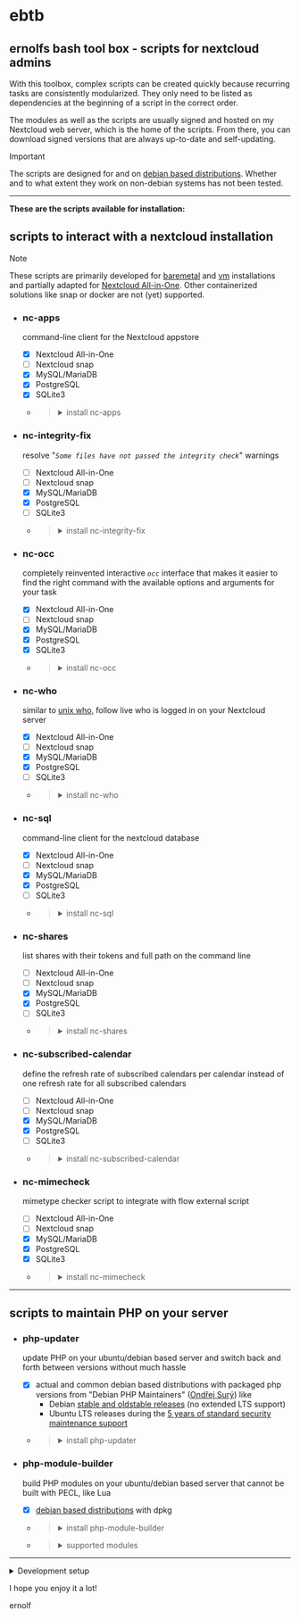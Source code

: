 # ebtb
## ernolfs bash tool box - scripts for nextcloud admins

With this toolbox, complex scripts can be created quickly because recurring tasks are consistently modularized. They only need to be listed as dependencies at the beginning of a script in the correct order.

The modules as well as the scripts are usually signed and hosted on my Nextcloud web server, which is the home of the scripts. From there, you can download signed versions that are always up-to-date and self-updating.

> [!IMPORTANT]
> The scripts are designed for and on [debian based distributions](https://en.wikipedia.org/wiki/List_of_Linux_distributions#Debian-based). Whether and to what extent they work on non-debian systems has not been tested.
> 

---
**These are the scripts available for installation:**

## scripts to interact with a nextcloud installation

> [!NOTE]
> These scripts are primarily developed for [baremetal](https://docs.nextcloud.com/server/latest/admin_manual/installation/index.html) and [vm](https://github.com/nextcloud/vm) installations and partially adapted for [Nextcloud All-in-One](https://github.com/nextcloud/all-in-one). Other containerized solutions like snap or docker are not (yet) supported.

- ### nc-apps
  command-line client for the Nextcloud appstore
  - [x] Nextcloud All-in-One
  - [ ] Nextcloud snap
  - [x] MySQL/MariaDB
  - [x] PostgreSQL
  - [x] SQLite3
  - > <details>
    >   <summary>install nc-apps</summary>
    >
    > ```sh
    > sudo wget -O /usr/local/bin/nc-apps https://global-social.net/script/nc-apps
    > sudo chmod +x /usr/local/bin/nc-apps
    > ```
    > </details>

- ### nc-integrity-fix
  resolve "*`Some files have not passed the integrity check`*" warnings
  - [ ] Nextcloud All-in-One
  - [ ] Nextcloud snap
  - [x] MySQL/MariaDB
  - [x] PostgreSQL
  - [ ] SQLite3
  - > <details>
    >   <summary>install nc-integrity-fix</summary>
    >
    > ```sh
    > sudo wget -O /usr/local/bin/nc-integrity-fix https://global-social.net/script/nc-integrity-fix
    > sudo chmod +x /usr/local/bin/nc-integrity-fix
    > ```
    > </details>

- ### nc-occ
  completely reinvented interactive *`occ`* interface that makes it easier to find the right command with the available options and arguments for your task
  - [x] Nextcloud All-in-One
  - [ ] Nextcloud snap
  - [x] MySQL/MariaDB
  - [x] PostgreSQL
  - [x] SQLite3
  - > <details>
    >   <summary>install nc-occ</summary>
    >
    > ```sh
    > sudo wget -O /usr/local/bin/nc-occ https://global-social.net/script/nc-occ
    > sudo chmod +x /usr/local/bin/nc-occ
    > ```
    > </details>

- ### nc-who
  similar to [unix who](https://en.wikipedia.org/wiki/Who_(Unix)), follow live who is logged in on your Nextcloud server
  - [x] Nextcloud All-in-One
  - [ ] Nextcloud snap
  - [x] MySQL/MariaDB
  - [x] PostgreSQL
  - [ ] SQLite3
  - > <details>
    >   <summary>install nc-who</summary>
    >
    > ```sh
    > sudo wget -O /usr/local/bin/nc-who https://global-social.net/script/nc-who
    > sudo chmod +x /usr/local/bin/nc-who
    > ```
    > </details>

- ### nc-sql
  command-line client for the nextcloud database
  - [x] Nextcloud All-in-One
  - [ ] Nextcloud snap
  - [x] MySQL/MariaDB
  - [x] PostgreSQL
  - [ ] SQLite3
  - > <details>
    >   <summary>install nc-sql</summary>
    >
    > ```sh
    > sudo wget -O /usr/local/bin/nc-sql https://global-social.net/script/nc-sql
    > sudo chmod +x /usr/local/bin/nc-sql
    > ```
    > </details>

- ### nc-shares
  list shares with their tokens and full path on the command line
  - [ ] Nextcloud All-in-One
  - [ ] Nextcloud snap
  - [x] MySQL/MariaDB
  - [x] PostgreSQL
  - [ ] SQLite3
  - > <details>
    >   <summary>install nc-shares</summary>
    >
    > ```sh
    > sudo wget -O /usr/local/bin/nc-shares https://global-social.net/script/nc-shares
    > sudo chmod +x /usr/local/bin/nc-shares
    > ```
    > </details>

- ### nc-subscribed-calendar
  define the refresh rate of subscribed calendars per calendar instead of one refresh rate for all subscribed calendars
  - [ ] Nextcloud All-in-One
  - [ ] Nextcloud snap
  - [x] MySQL/MariaDB
  - [x] PostgreSQL
  - [ ] SQLite3
  - > <details>
    >   <summary>install nc-subscribed-calendar</summary>
    >
    > ```sh
    > sudo wget -O /usr/local/bin/nc-subscribed-calendar https://global-social.net/script/nc-subscribed-calendar
    > sudo chmod +x /usr/local/bin/nc-subscribed-calendar
    > ```
    > </details>

- ### nc-mimecheck
  mimetype checker script to integrate with flow external script
  - [ ] Nextcloud All-in-One
  - [ ] Nextcloud snap
  - [x] MySQL/MariaDB
  - [x] PostgreSQL
  - [x] SQLite3
  - > <details>
    >   <summary>install nc-mimecheck</summary>
    >
    > ```sh
    > sudo wget -O /usr/local/bin/nc-mimecheck https://global-social.net/script/nc-mimecheck
    > sudo chmod +x /usr/local/bin/nc-mimecheck
    > ```
    > </details>

---
## scripts to maintain PHP on your server

- ### php-updater
  update PHP on your ubuntu/debian based server and switch back and forth between versions without much hassle
  - [x] actual and common debian based distributions with packaged php versions from "Debian PHP Maintainers" ([Ondřej Surý](https://deb.sury.org/)) like
    - Debian [stable and oldstable releases](https://www.debian.org/releases/index.en.html) (no extended LTS support)
    - Ubuntu LTS releases during the [5 years of standard security maintenance support](https://ubuntu.com/about/release-cycle)
  - > <details>
    >   <summary>install php-updater</summary>
    >
    > ```sh
    > sudo wget -O /usr/local/bin/php-updater https://global-social.net/script/php-updater
    > sudo chmod +x /usr/local/bin/php-updater
    > ```
    > </details>

- ### php-module-builder
  build PHP modules on your ubuntu/debian based server that cannot be built with PECL, like Lua
  - [x] [debian based distributions](https://en.wikipedia.org/wiki/List_of_Linux_distributions#Debian-based) with dpkg
  - > <details>
    >   <summary>install php-module-builder</summary>
    >
    > ```sh
    > sudo wget -O /usr/local/bin/php-module-builder https://global-social.net/script/php-module-builder
    > sudo chmod +x /usr/local/bin/php-module-builder
    > ```
    > </details>

  - > <details>
    >   <summary>supported modules</summary>
    >
    > Columns 8.0 to 8.4: available packaged versions for Debian/Ubuntu from "Debian PHP Maintainers" ([Ondřej Surý](https://deb.sury.org/))
    > 
    > | | | | | | | |
    > | :- | :-: | :-: | :-: | :-: | :-: | :-: |
    > | Module | 8.0 | 8.1 | 8.2 | 8.3 | 8.4 | *php-module-builder* |
    > | | | | | | | |
    > amqp          | :green_circle: | :green_circle: | :green_circle: | :green_circle: | :green_circle: |
    > apcu          | :green_circle: | :green_circle: | :green_circle: | :green_circle: | :green_circle: | :white_check_mark:
    > ast           | :green_circle: | :green_circle: | :green_circle: | :green_circle: | :green_circle: |
    > bcmath        | :green_circle: | :green_circle: | :green_circle: | :green_circle: | :green_circle: |
    > brotli        | :red_circle: | :red_circle: | :red_circle: | :red_circle: | :red_circle: | :white_check_mark:
    > bz2           | :green_circle: | :green_circle: | :green_circle: | :green_circle: | :green_circle: |
    > cgi           | :green_circle: | :green_circle: | :green_circle: | :green_circle: | :green_circle: |
    > cli           | :green_circle: | :green_circle: | :green_circle: | :green_circle: | :green_circle: |
    > common        | :green_circle: | :green_circle: | :green_circle: | :green_circle: | :green_circle: |
    > curl          | :green_circle: | :green_circle: | :green_circle: | :green_circle: | :green_circle: |
    > dba           | :green_circle: | :green_circle: | :green_circle: | :green_circle: | :green_circle: |
    > decimal       | :green_circle: | :green_circle: | :green_circle: | :green_circle: | :red_circle: | :white_check_mark:
    > dev           | :green_circle: | :green_circle: | :green_circle: | :green_circle: | :green_circle: |
    > dio           | :green_circle: | :green_circle: | :green_circle: | :green_circle: | :red_circle: |
    > ds            | :green_circle: | :green_circle: | :green_circle: | :green_circle: | :green_circle: |
    > enchant       | :green_circle: | :green_circle: | :green_circle: | :green_circle: | :green_circle: |
    > excimer       | :green_circle: | :green_circle: | :green_circle: | :green_circle: | :green_circle: | :white_check_mark:
    > facedetect    | :green_circle: | :green_circle: | :red_circle: | :red_circle: | :red_circle: | :white_check_mark:
    > fpm           | :green_circle: | :green_circle: | :green_circle: | :green_circle: | :green_circle: |
    > gd            | :green_circle: | :green_circle: | :green_circle: | :green_circle: | :green_circle: |
    > gearman       | :green_circle: | :green_circle: | :green_circle: | :green_circle: | :green_circle: |
    > gmagick       | :green_circle: | :green_circle: | :green_circle: | :green_circle: | :green_circle: |
    > gmp           | :green_circle: | :green_circle: | :green_circle: | :green_circle: | :green_circle: |
    > gnupg         | :green_circle: | :green_circle: | :green_circle: | :green_circle: | :green_circle: |
    > grpc          | :green_circle: | :green_circle: | :green_circle: | :green_circle: | :red_circle: |
    > http          | :green_circle: | :green_circle: | :green_circle: | :green_circle: | :green_circle: |
    > igbinary      | :green_circle: | :green_circle: | :green_circle: | :green_circle: | :green_circle: | :white_check_mark:
    > imagick       | :green_circle: | :green_circle: | :green_circle: | :green_circle: | :green_circle: | :white_check_mark:
    > imap          | :green_circle: | :green_circle: | :green_circle: | :green_circle: | :green_circle: |
    > inotify       | :green_circle: | :green_circle: | :green_circle: | :green_circle: | :red_circle: | :white_check_mark:
    > interbase     | :green_circle: | :green_circle: | :green_circle: | :green_circle: | :green_circle: |
    > intl          | :green_circle: | :green_circle: | :green_circle: | :green_circle: | :green_circle: |
    > ldap          | :green_circle: | :green_circle: | :green_circle: | :green_circle: | :green_circle: |
    > libvirt-php   | :green_circle: | :green_circle: | :green_circle: | :green_circle: | :green_circle: |
    > lua           | :red_circle: | :red_circle: | :red_circle: | :red_circle: | :red_circle: | :white_check_mark:
    > lz4           | :green_circle: | :green_circle: | :green_circle: | :green_circle: | :red_circle: | :white_check_mark:
    > mailparse     | :green_circle: | :green_circle: | :green_circle: | :green_circle: | :green_circle: |
    > maxminddb     | :green_circle: | :green_circle: | :green_circle: | :green_circle: | :green_circle: |
    > mbstring      | :green_circle: | :green_circle: | :green_circle: | :green_circle: | :green_circle: |
    > mcrypt        | :green_circle: | :green_circle: | :green_circle: | :green_circle: | :green_circle: |
    > memcache      | :green_circle: | :green_circle: | :green_circle: | :green_circle: | :green_circle: | :white_check_mark:
    > memcached     | :green_circle: | :green_circle: | :green_circle: | :green_circle: | :green_circle: | :white_check_mark:
    > mongodb       | :green_circle: | :green_circle: | :green_circle: | :green_circle: | :green_circle: |
    > msgpack       | :green_circle: | :green_circle: | :green_circle: | :green_circle: | :green_circle: | :white_check_mark:
    > mysql         | :green_circle: | :green_circle: | :green_circle: | :green_circle: | :green_circle: |
    > oauth         | :green_circle: | :green_circle: | :green_circle: | :green_circle: | :green_circle: |
    > odbc          | :green_circle: | :green_circle: | :green_circle: | :green_circle: | :green_circle: |
    > opcache       | :green_circle: | :green_circle: | :green_circle: | :green_circle: | :green_circle: |
    > pcov          | :green_circle: | :green_circle: | :green_circle: | :green_circle: | :green_circle: |
    > pgsql         | :green_circle: | :green_circle: | :green_circle: | :green_circle: | :green_circle: |
    > phalcon5      | :green_circle: | :green_circle: | :green_circle: | :green_circle: | :red_circle: |
    > phpdbg        | :green_circle: | :green_circle: | :green_circle: | :green_circle: | :green_circle: |
    > pinba         | :green_circle: | :green_circle: | :green_circle: | :green_circle: | :red_circle: |
    > pq            | :green_circle: | :green_circle: | :green_circle: | :green_circle: | :green_circle: |
    > propro        | :green_circle: | :green_circle: | :green_circle: | :red_circle: | :red_circle: |
    > protobuf      | :green_circle: | :green_circle: | :green_circle: | :green_circle: | :red_circle: |
    > ps            | :green_circle: | :green_circle: | :green_circle: | :green_circle: | :green_circle: |
    > pspell        | :green_circle: | :green_circle: | :green_circle: | :green_circle: | :green_circle: |
    > psr           | :green_circle: | :green_circle: | :green_circle: | :green_circle: | :green_circle: |
    > raphf         | :green_circle: | :green_circle: | :green_circle: | :green_circle: | :green_circle: |
    > rdkafka       | :green_circle: | :green_circle: | :green_circle: | :green_circle: | :red_circle: |
    > readline      | :green_circle: | :green_circle: | :green_circle: | :green_circle: | :green_circle: |
    > redis         | :green_circle: | :green_circle: | :green_circle: | :green_circle: | :green_circle: | :white_check_mark:
    > rrd           | :green_circle: | :green_circle: | :green_circle: | :green_circle: | :green_circle: | :white_check_mark:
    > smbclient     | :green_circle: | :green_circle: | :green_circle: | :green_circle: | :red_circle: | :white_check_mark:
    > snmp          | :green_circle: | :green_circle: | :green_circle: | :green_circle: | :green_circle: |
    > soap          | :green_circle: | :green_circle: | :green_circle: | :green_circle: | :green_circle: |
    > solr          | :green_circle: | :green_circle: | :green_circle: | :green_circle: | :red_circle: | :white_check_mark:
    > sqlite3       | :green_circle: | :green_circle: | :green_circle: | :green_circle: | :green_circle: |
    > ssh2          | :green_circle: | :green_circle: | :green_circle: | :green_circle: | :green_circle: | :white_check_mark:
    > stomp         | :green_circle: | :green_circle: | :green_circle: | :green_circle: | :green_circle: | :white_check_mark:
    > swoole        | :green_circle: | :green_circle: | :green_circle: | :green_circle: | :red_circle: | :white_check_mark:
    > sybase        | :green_circle: | :green_circle: | :green_circle: | :green_circle: | :green_circle: |
    > tideways      | :green_circle: | :green_circle: | :green_circle: | :red_circle: | :red_circle: | :white_check_mark:
    > tidy          | :green_circle: | :green_circle: | :green_circle: | :green_circle: | :green_circle: |
    > uopz          | :green_circle: | :green_circle: | :green_circle: | :green_circle: | :green_circle: | :white_check_mark:
    > uploadprogress| :green_circle: | :green_circle: | :green_circle: | :green_circle: | :green_circle: | :white_check_mark:
    > uuid          | :green_circle: | :green_circle: | :green_circle: | :green_circle: | :green_circle: | :white_check_mark:
    > vips          | :green_circle: | :green_circle: | :green_circle: | :green_circle: | :red_circle: | :white_check_mark:
    > xdebug        | :green_circle: | :green_circle: | :green_circle: | :green_circle: | :green_circle: | :white_check_mark:
    > xhprof        | :green_circle: | :green_circle: | :green_circle: | :green_circle: | :red_circle: | :white_check_mark:
    > xml           | :green_circle: | :green_circle: | :green_circle: | :green_circle: | :green_circle: |
    > xmlrpc        | :green_circle: | :green_circle: | :green_circle: | :green_circle: | :green_circle: |
    > xsl           | :green_circle: | :green_circle: | :green_circle: | :green_circle: | :green_circle: |
    > yac           | :green_circle: | :green_circle: | :green_circle: | :green_circle: | :green_circle: | :white_check_mark:
    > yaml          | :green_circle: | :green_circle: | :green_circle: | :green_circle: | :green_circle: | :white_check_mark:
    > zip           | :green_circle: | :green_circle: | :green_circle: | :green_circle: | :green_circle: |
    > zmq           | :green_circle: | :green_circle: | :green_circle: | :green_circle: | :green_circle: |
    > zstd          | :green_circle: | :green_circle: | :green_circle: | :green_circle: | :red_circle: | :white_check_mark:
    >
    > </details>

---
<details>
  <summary>Development setup</summary>

Since the scripts are very restrictive with the integrity check and do not allow any changes to the code — modified modules are immediately deleted and replaced by the module server — I have integrated a local module server that allows anyone to host the modules on their own localhost independently of any outside web server. If the scripts are built that way, the local module server starts and stops together with the script and takes over the provision of the modules.

The [config/configure file](/config/configure) is already set up to build the scripts with the local web server.

These are the steps to build:

```sh
# Be sure to cleanup older builds
sudo make clean

# Be sure to perform a pull beforehand to get the latest version.
git pull origin main

sudo make and-install-all-scripts
sudo make modules
sudo make sign-and-release-all-modules
```

That way, the modules will be served with their hashes, so they are protected against changes. Therefore, you have to make any desired changes before you build them.
</details>

I hope you enjoy it a lot!

ernolf

